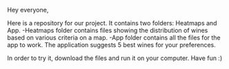 Hey everyone,

Here is a repository for our project. It contains two folders: Heatmaps and App.
  -Heatmaps folder contains files showing the distribution of wines based on various criteria on a map.
  -App folder contains all the files for the app to work. The application suggests 5 best wines for your preferences. 
  
  In order to try it, download the files and run it on your computer. Have fun :)
